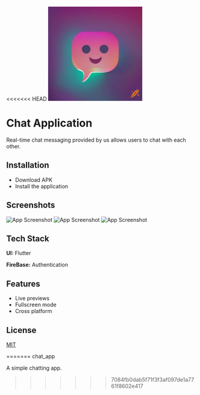 <<<<<<< HEAD
<img alt="Logo" height="250" src="assets/images/logo.webp" width="250"/>


# Chat Application

Real-time chat messaging provided by us allows users to chat with each other.


## Installation

* Download APK
* Install the application

## Screenshots

<img alt="App Screenshot" height="400" src="assets/example1.png" width="200"/>
<img alt="App Screenshot" height="400" src="assets/example2.png" width="200"/>
<img alt="App Screenshot" height="400" src="assets/example3.png" width="200"/>



## Tech Stack

**UI:** Flutter

**FireBase:** Authentication 



## Features

- Live previews
- Fullscreen mode
- Cross platform


## License

[MIT](https://choosealicense.com/licenses/mit/)

=======
chat_app

A simple chatting app.
>>>>>>> 7084fb0dab5f71f3f3af097de1a7761f8602e417
